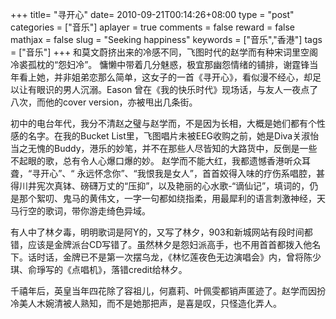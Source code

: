 +++
title= "寻开心"
date= 2010-09-21T00:14:26+08:00
type = "post"
categories = ["音乐"]
aplayer = true
comments = false
reward = false
mathjax = false
slug = "Seeking happiness"
keywords = ["音乐","香港"]
tags = ["音乐"]
+++
和莫文蔚挤出来的冷感不同，飞图时代的赵学而有种宋词里空阁冷裘孤枕的“怨妇冷”。 慵懒中带着几分魅惑，极宜那幽怨情绪的铺排，谢霆锋当年看上她，并非姐弟恋那么简单，这女子的一首《寻开心》，看似漫不经心，却足以让有眼识的男人沉溺。Eason 曾在《我的快乐时代》现场话，与友人一夜点了八次，而他的cover version，亦被甩出几条街。
<!--more-->
初中的电台年代，我分不清赵之璧与赵学而，不是因为长相，大概是她们都有个性感的名字。在我的Bucket List里，飞图唱片未被EEG收购之前，她是Diva关淑怡当之无愧的Buddy，港乐的妙笔，并不在那些人尽皆知的大路货中，反倒是一些不起眼的歌，总有令人心爆口爆的妙。 赵学而不能大红，我都遗憾香港听众耳聋，“寻开心”、“ 永远怀念你”、“我恨我是女人”，首首姣得入味的疗伤系唱腔，甚得川井宪次真钵、磅礴万丈的“压抑”，以及艳丽的心水歌-“谪仙记”，填词的，仍是那个絮叨、鬼马的黄伟文，一字一句都如绕指柔，用最犀利的语言刺激神经，天马行空的歌词，带你游走绮色异域。

有人中了林夕毒，明明歌词是阿Y的，又写了林夕，903和新城网站有段时间都错，应该是金牌派台CD写错了。虽然林夕是怨妇派高手，也不用首首都拨入他名下。话时话，金牌已不是第一次摆乌龙，《林忆莲夜色无边演唱会》内，曾将陈少琪、俞琤写的《点唱机》，落错credit给林夕。

千禧年后，英皇当年四花除了容祖儿，何嘉莉、叶佩雯都销声匿迹了。赵学而因扮冷美人木婉清被人熟知，而不是她那把声，是喜是叹，只怪造化弄人。